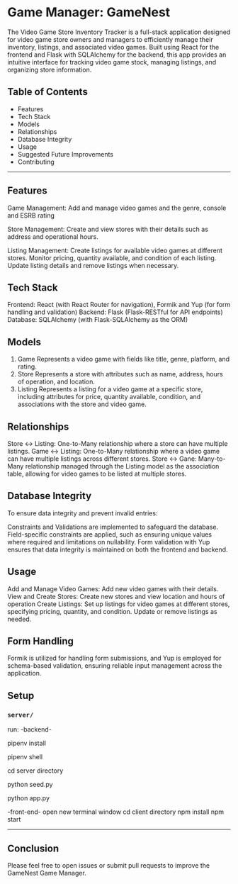 # Game Manager: GameNest

The Video Game Store Inventory Tracker is a full-stack application designed for video game store owners and managers to efficiently manage their inventory, listings, and associated video games. Built using React for the frontend and Flask with SQLAlchemy for the backend, this app provides an intuitive interface for tracking video game stock, managing listings, and organizing store information.

## Table of Contents

- Features
- Tech Stack
- Models
- Relationships
- Database Integrity
- Usage
- Suggested Future Improvements
- Contributing

---

## Features

Game Management: Add and manage video games and the genre, console and ESRB rating

Store Management: Create and view stores with their details such as address and operational hours.

Listing Management:
Create listings for available video games at different stores.
Monitor pricing, quantity available, and condition of each listing.
Update listing details and remove listings when necessary.


## Tech Stack
Frontend: React (with React Router for navigation), Formik and Yup (for form handling and validation)
Backend: Flask (Flask-RESTful for API endpoints)
Database: SQLAlchemy (with Flask-SQLAlchemy as the ORM)


## Models
1. Game
Represents a video game with fields like title, genre, platform, and rating.
2. Store
Represents a store with attributes such as name, address, hours of operation, and location.
3. Listing
Represents a listing for a video game at a specific store, including attributes for price, quantity available, condition, and associations with the store and video game.

## Relationships
Store ↔️ Listing: One-to-Many relationship where a store can have multiple listings.
Game ↔️ Listing: One-to-Many relationship where a video game can have multiple listings across different stores.
Store ↔️ Gane: Many-to-Many relationship managed through the Listing model as the association table, allowing for video games to be listed at multiple stores.

## Database Integrity

To ensure data integrity and prevent invalid entries:

Constraints and Validations are implemented to safeguard the database.
Field-specific constraints are applied, such as ensuring unique values where required and limitations on nullability.
Form validation with Yup ensures that data integrity is maintained on both the frontend and backend.

## Usage
Add and Manage Video Games: Add new video games with their details.
View and Create Stores: Create new stores and view location and hours of operation
Create Listings: Set up listings for video games at different stores, specifying pricing, quantity, and condition. Update or remove listings as needed.

## Form Handling
Formik is utilized for handling form submissions, and Yup is employed for schema-based validation, ensuring reliable input management across the application.

## Setup

### `server/`

run:
-backend-

pipenv install

pipenv shell

cd server directory

python seed.py

python app.py

-front-end-
open new terminal window
cd client directory
npm install
npm start

---

## Conclusion

Please feel free to open issues or submit pull requests to improve the GameNest Game Manager.